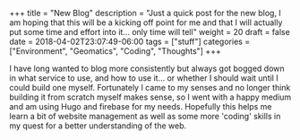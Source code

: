 +++
title = "New Blog"
description = "Just a quick post for the new blog, I am hoping that this will be a kicking off point for me and that I will actually put some time and effort into it... only time will tell"
weight = 20
draft = false
date = 2018-04-02T23:07:49-06:00
tags = ["stuff"]
categories = ["Environment", "Geomatics", "Coding", "Thoughts"]
+++

I have long wanted to blog more consistently but always got bogged down in what service to use, and how to use it... or whether I should wait until I could build one myself. Fortunately I came to my senses and no longer think building it from scratch myself makes sense, so I went with a happy medium and am using Hugo and firebase for my needs. Hopefully this helps me learn a bit of website management as well as some more 'coding' skills in my quest for a better understanding of the web.
